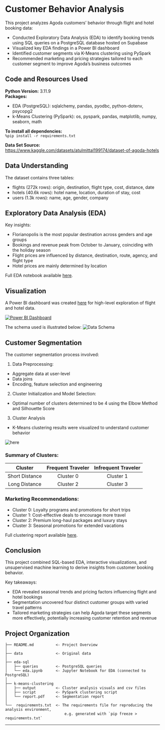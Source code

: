 # Customer Behavior Analysis
This project analyzes Agoda customers’ behavior through flight and hotel booking data:
- Conducted Exploratory Data Analysis (EDA) to identify booking trends using SQL queries on a PostgreSQL database hosted on Supabase
- Visualized key EDA findings in a Power BI dashboard
- Identified customer segments via K-Means clustering using PySpark
- Recommended marketing and pricing strategies tailored to each customer segment to improve Agoda’s business outcomes

## Code and Resources Used 
**Python Version:** 3.11.9  
**Packages:** 
- EDA (PostgreSQL): sqlalchemy, pandas, pyodbc, python-dotenv, psycopg2
- k-Means Clustering (PySpark): os, pyspark, pandas, matplotlib, numpy, seaborn, math

**To install all dependencies:**  
```%pip install -r requirements.txt``` 

**Data Set Source:** https://www.kaggle.com/datasets/atulmittal199174/dataset-of-agoda-hotels

## Data Understanding

The dataset contains three tables:
- flights (272k rows): origin, destination, flight type, cost, distance, date
- hotels (40.6k rows): hotel name, location, duration of stay, cost
- users (1.3k rows): name, age, gender, company

## Exploratory Data Analysis (EDA)

Key insights:
- Florianopolis is the most popular destination across genders and age groups
- Bookings and revenue peak from October to January, coinciding with the holiday season
- Flight prices are influenced by distance, destination, route, agency, and flight type
- Hotel prices are mainly determined by location

Full EDA notebook available [here](eda-sql/eda.ipynb).

## Visualization
A Power BI dashboard was created [here](visualization/agoda_flight_hotel.pbix) for high-level exploration of flight and hotel data.

[![Power BI Dashboard](visualization/dashboard.png)](visualization/agoda_flight_hotel.pbix)

The schema used is illustrated below:
![Data Schema](visualization/schema.png)

## Customer Segmentation

The customer segmentation process involved:
1. Data Preprocessing: 
- Aggregate data at user-level 
- Data joins
- Encoding, feature selection and engineering
2. Cluster Initialization and Model Selection: 
- Optimal number of clusters determined to be 4 using the Elbow Method and Silhouette Score
3. Cluster Analysis
- K-Means clustering results were visualized to understand customer behavior

![here](k-means-clustering/output/avg_values_per_cluster.png)

### Summary of Clusters:

|Cluster|Frequent Traveler|Infrequent Traveler|
|:--:|:--:|:---:|
|Short Distance| Cluster 0 | Cluster 1 |
|Long Distance| Cluster 2| Cluster 3 |

### Marketing Recommendations:
- Cluster 0: Loyalty programs and promotions for short trips
- Cluster 1: Cost-effective deals to encourage more travel
- Cluster 2: Premium long-haul packages and luxury stays
- Cluster 3: Seasonal promotions for extended vacations

Full clustering report available [here](k-means-clustering/report.pdf).

## Conclusion

This project combined SQL-based EDA, interactive visualizations, and unsupervised machine learning to derive insights from customer booking behavior. 

Key takeaways:
- EDA revealed seasonal trends and pricing factors influencing flight and hotel bookings
- Segmentation uncovered four distinct customer groups with varied travel patterns
- Tailored marketing strategies can help Agoda target these segments more effectively, potentially increasing customer retention and revenue

## Project Organization

```
├── README.md          <- Project Overview
│
├── data               <- Original data
│
├── eda-sql            
│   ├── queries        <- PostgreSQL queries
│   └── eda.ipynb      <- Jupyter Notebook for EDA (connected to PostgreSQL) 
│
├── k-means-clustering
│   ├── output         <- Cluster analysis visuals and csv files
│   ├── script         <- PySpark clustering script
│   └── report.pdf     <- Segmentation report
│
└──  requirements.txt  <- The requirements file for reproducing the analysis environment, 
                           e.g. generated with `pip freeze > requirements.txt`

```

--------